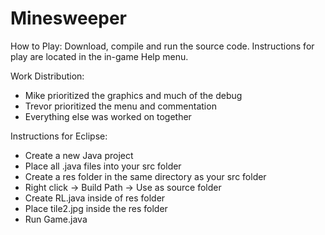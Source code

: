 Minesweeper
===========

How to Play:
Download, compile and run the source code.  Instructions for play are located in the in-game Help menu.

Work Distribution:
- Mike prioritized the graphics and much of the debug
- Trevor prioritized the menu and commentation
- Everything else was worked on together

Instructions for Eclipse:
- Create a new Java project
- Place all .java files into your src folder
- Create a res folder in the same directory as your src folder
- Right click -> Build Path -> Use as source folder
- Create RL.java inside of res folder
- Place tile2.jpg inside the res folder
- Run Game.java
